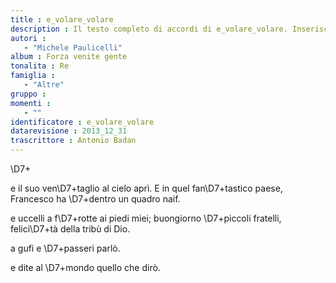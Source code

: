 ```yaml
--- 
title : e_volare_volare
description : Il testo completo di accordi di e_volare_volare. Inseriscila nel tuo canzoniere!
autori : 
   - "Michele Paulicelli"
album : Forza venite gente
tonalita : Re
famiglia : 
   - "Altre"
gruppo : 
momenti : 
   - ""
identificatore : e_volare_volare
datarevisione : 2013_12_31
trascrittore : Antonio Badan
--- 
```




 \D7+   


 e il suo ven\D7+taglio al cielo aprì. 
 E in quel fan\D7+tastico paese, 
 Francesco ha \D7+dentro un quadro naif.


 e uccelli a f\D7+rotte ai piedi  miei; 
 buongiorno \D7+piccoli fratelli, 
 felici\D7+tà della tribù di Dio.


 a gufi e \D7+passeri parlò. 


 e dite al \D7+mondo quello  che dirò.


